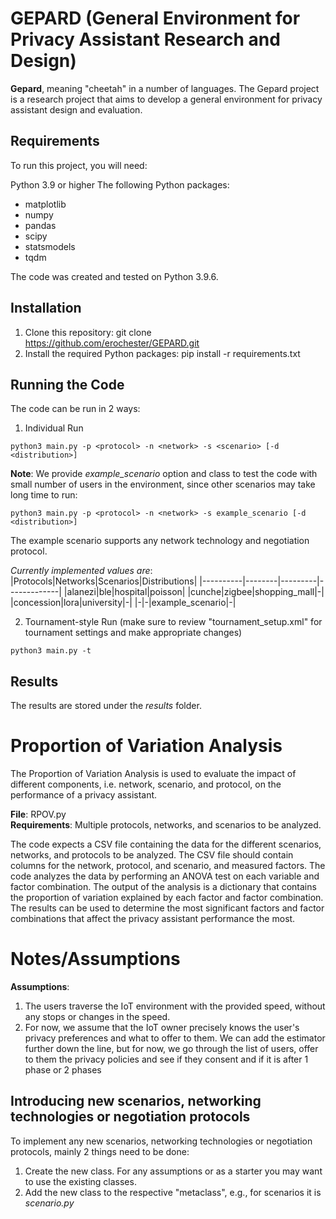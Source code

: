 # GEPARD (General Environment for Privacy Assistant Research and Design)

**Gepard**, meaning "cheetah" in a number of languages. The Gepard project is a research project that aims to develop a general environment for privacy assistant design and evaluation.

## Requirements

To run this project, you will need:

Python 3.9 or higher
The following Python packages:
 * matplotlib
 * numpy
 * pandas
 * scipy
 * statsmodels
 * tqdm

The code was created and tested on Python 3.9.6.

## Installation

1) Clone this repository: git clone https://github.com/erochester/GEPARD.git
2) Install the required Python packages: pip install -r requirements.txt

## Running the Code

The code can be run in 2 ways:
1) Individual Run
```
python3 main.py -p <protocol> -n <network> -s <scenario> [-d <distribution>]
```
**Note**: We provide _example_scenario_ option and class to test the code with small number of users in the environment, since other scenarios may take long time to run:
```
python3 main.py -p <protocol> -n <network> -s example_scenario [-d <distribution>]
```
The example scenario supports any network technology and negotiation protocol.

_Currently implemented values are_:
|Protocols|Networks|Scenarios|Distributions|
|----------|--------|---------|-------------|
|alanezi|ble|hospital|poisson|
|cunche|zigbee|shopping_mall|-|
|concession|lora|university|-|
|-|-|example_scenario|-|

2) Tournament-style Run (make sure to review "tournament_setup.xml" for tournament settings and make appropriate changes)
```
python3 main.py -t
```
## Results

The results are stored under the _results_ folder.

# Proportion of Variation Analysis

The Proportion of Variation Analysis is used to evaluate the impact of different components, i.e. network, scenario, and protocol, on the performance of a privacy assistant. 

**File**: RPOV.py\
**Requirements**: Multiple protocols, networks, and scenarios to be analyzed.

The code expects a CSV file containing the data for the different scenarios, networks, and protocols to be analyzed. The CSV file should contain columns for the network, protocol, and scenario, and measured factors. The code analyzes the data by performing an ANOVA test on each variable and factor combination. The output of the analysis is a dictionary that contains the proportion of variation explained by each factor and factor combination. The results can be used to determine the most significant factors and factor combinations that affect the privacy assistant performance the most.

# Notes/Assumptions

**Assumptions**:

1. The users traverse the IoT environment with the provided speed, without any stops or changes in the speed.
2. For now, we assume that the IoT owner precisely knows the user's privacy preferences and what to offer to them. We can add the estimator further down the line, but for now, we go through the list of users, offer to them the privacy policies and see if they consent and if it is after 1 phase or 2 phases

## Introducing new scenarios, networking technologies or negotiation protocols

To implement any new scenarios, networking technologies or negotiation protocols, mainly 2 things need to be done:
1. Create the new class. For any assumptions or as a starter you may want to use the existing classes.
2. Add the new class to the respective "metaclass", e.g., for scenarios it is _scenario.py_